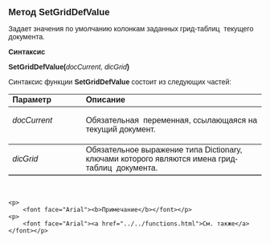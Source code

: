 ﻿<html>
<head>
<title>SetGridDefValue</title>
</head>

<body>

<p><font size="4" face="Arial"><strong>Метод SetGridDefValue</strong></font></p>

<p><font face="Arial">Задает значения по умoлчанию колонкам заданных грид-таблиц&nbsp; 
    текущего&nbsp; документа.</font></p>

<p><font face="Arial"><b>Синтаксис</b></font></p>

<p><strong><font face="Arial">SetGridDefValue</font></strong><font face="Arial"><strong>(</strong><em>docCurrent, 
    dicGrid</em><strong>)</strong></font></p>

<p><font face="Arial">Синтаксис функции <strong>SetGridDefValue </strong>состоит из следующих частей:</font></p>

<table border="1" cellPadding="5" cols="2" frame="below" rules="rows">
<TBODY>
  <tr vAlign="top">
    <td class="label" width="29%"><font face="Arial"><b>Параметр</b></font></td>
    <td class="label" width="71%"><font face="Arial"><strong>Описание</strong></font></td>
  </tr>
  <tr vAlign="top">
    <td width="29%">
        <p>
            <em><font face="Arial">docCurrent</font></em></p>
      </td>
    <td width="71%">
        <p>
            <font face="Arial">Обязательная&nbsp; переменная, ссылающаяся на текущий документ. </font></p>
      </td>
  </tr>
  <tr>
    <td width="29%"><font face="Arial"><em>dicGrid</em></font></td>
    <td width="71%"><font face="Arial">Обязательное выражение типа Dictionary, ключами 
        которого являются имена грид-таблиц&nbsp; документа.</font></td>
  </tr>
  </table>

<p class="label">&nbsp;</p>

    <p>
        <font face="Arial"><b>Примечание</b></font></p>
    <p>
        <font face="Arial"><a href="../../functions.html">См. также</a></font></p>
</body>
</html>
